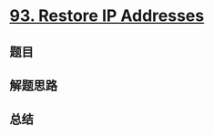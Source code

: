 # [93. Restore IP Addresses](https://leetcode.com/problems/restore-ip-addresses/)

## 题目


## 解题思路


## 总结


